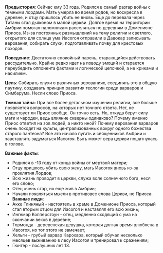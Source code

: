 **Предыстория**: Сейчас ему 33 года. Родился в самый разгар войны с темными лордами. Мать умерла во время родов, но воскресла в деревне, и отцу пришлось убить ее вновь. Еще до перевала через Титаны стал дьяконом в малой церкви. Долгое время на территории Амбрии помогал паломникам расселяться по деревням в Доменионе Приоса. Из-за постоянных размышлений на тему религии и светлого, открытого для солнца ума Иасогоя отправили в Давокар записывать верования, собирать слухи, подготавливать почву для крестовых походов.

**Поведение**: Достаточно спокойный парень, старающийся действовать рассудительно. Крайне редко идет на поводу эмоций и старается переубедить оппонента фактами и логической цепочкой, а не криками и насилием.

**Цель**: Собирать слухи о различных верованиях, соединять это в общую паутину, создавать принцип развития теологии среди варваров и Симбарума. Несли слово Приоса.

**Темная тайна**: При все более детальном изучении религии, все больше появляется вопросов, на которых нет точного ответа. Нет, не существует ли Приос вообще. Он точно есть. Но, откуда берут силу маги и чародеи, ведь влияние скверны одинаково? Почему именно Приос ответил на зов людей, а никто иной? Почему верования варваров очень походят на культы, централизованных вокруг одного божества старого пантеона? Все это начало пугать и священников Амбрии и зааставлять задуматься Иасогоя. Быть может вера церкви пошатнулась в голове. 

**Важные факты**:
* Родился в -13 году от конца войны от мертвой матери;
* Отцу пришлось убить свою жену, мать Иасогоя вновь из-за проклятия Лордов;
* Всю жизнь проводит в церкви, служа воле солнечного бога, неся его слово;
* Отец очень стар, но еще жив в Амбрии;
* Начали появляться мысли в противовес слова Церкви, не Приоса.
**Важные люди**:
* Акке Глиняный - настоятель в храме в Доменионе Приоса, который стал вторым отцом для Иасогоя и наставлял его всю жизнь;
* Ингемар Копперстоун - отец, медленно сходящий с ума на скончании веков в деревне;
* Тормонда - деревенская девушка, которая долгая время влюблена в Иасогоя, но тот этого не замечает;
* Хельги - грубый варвар Карохара, который обучал несколько месяцев выживанию в лесу Иасогоя и тренировал к сражениям;
* Гюнтер - послушник лет 13.